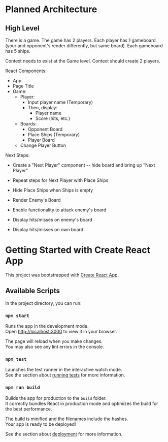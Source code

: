 # Planned Architecture

## High Level
There is a game.
The game has 2 players.
Each player has 1 gameboard (your and opponent's render differently, but same board).
Each gameboard has 5 ships.

Context needs to exist at the Game level.
Context should create 2 players.

React Components:
- App
- Page Title
- Game:
  - Player:
    - Input player name (Temporary)
    - Then, display:
      - Player name
      - Score (hits, etc.)
  - Boards:
    - Opponent Board
    - Place Ships (Temporary)
    - Player Board
  - Change Player Button
    
Next Steps:
- Create a "Next Player" component
  -- hide board and bring up "Next Player"
- Repeat steps for Next Player with Place Ships

- Hide Place Ships when Ships is empty
- Render Enemy's Board
- Enable functionality to attack enemy's board
- Display hits/misses on  enemy's board
- Display hits/misses on own board


# Getting Started with Create React App

This project was bootstrapped with [Create React App](https://github.com/facebook/create-react-app).

## Available Scripts

In the project directory, you can run:

### `npm start`

Runs the app in the development mode.\
Open [http://localhost:3000](http://localhost:3000) to view it in your browser.

The page will reload when you make changes.\
You may also see any lint errors in the console.

### `npm test`

Launches the test runner in the interactive watch mode.\
See the section about [running tests](https://facebook.github.io/create-react-app/docs/running-tests) for more information.

### `npm run build`

Builds the app for production to the `build` folder.\
It correctly bundles React in production mode and optimizes the build for the best performance.

The build is minified and the filenames include the hashes.\
Your app is ready to be deployed!

See the section about [deployment](https://facebook.github.io/create-react-app/docs/deployment) for more information.

